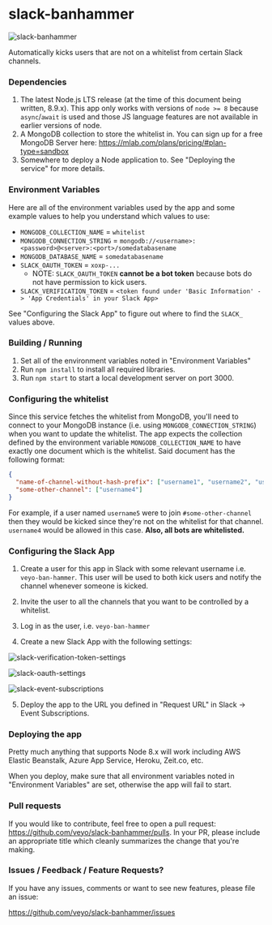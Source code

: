 # slack-banhammer

![slack-banhammer](https://github.com/veyo/slack-banhammer/raw/master/slack-banhammer.png "An example of the message you see when someone gets banned from a channel")

Automatically kicks users that are not on a whitelist from certain Slack channels.

### Dependencies
1. The latest Node.js LTS release (at the time of this document being written, 8.9.x). This app only works with versions of `node >= 8` because `async`/`await` is used and those JS language features are not available in earlier versions of node.
1. A MongoDB collection to store the whitelist in. You can sign up for a free MongoDB Server here: https://mlab.com/plans/pricing/#plan-type=sandbox
1. Somewhere to deploy a Node application to. See "Deploying the service" for more details.

### Environment Variables
Here are all of the environment variables used by the app and some example values to help you understand which values to use:
* `MONGODB_COLLECTION_NAME` = `whitelist`
* `MONGODB_CONNECTION_STRING` = `mongodb://<username>:<password>@<server>:<port>/somedatabasename`
* `MONGODB_DATABASE_NAME` = `somedatabasename`
* `SLACK_OAUTH_TOKEN` = `xoxp-...`
  * NOTE: `SLACK_OAUTH_TOKEN` **cannot be a bot token** because bots do not have permission to kick users.
* `SLACK_VERIFICATION_TOKEN` = `<token found under 'Basic Information' -> 'App Credentials' in your Slack App>`

See "Configuring the Slack App" to figure out where to find the `SLACK_` values above.

### Building / Running
1. Set all of the environment variables noted in "Environment Variables"
1. Run `npm install` to install all required libraries.
1. Run `npm start` to start a local development server on port 3000.

### Configuring the whitelist
Since this service fetches the whitelist from MongoDB, you'll need to connect to your MongoDB instance (i.e. using `MONGODB_CONNECTION_STRING`) when you want to update the whitelist. The app expects the collection defined by the environment variable `MONGODB_COLLECTION_NAME` to have exactly one document which is the whitelist. Said document has the following format:
```json
{
  "name-of-channel-without-hash-prefix": ["username1", "username2", "usernamen"],
  "some-other-channel": ["username4"]
}
```

For example, if a user named `username5` were to join `#some-other-channel` then they would be kicked since they're not on the whitelist for that channel. `username4` would be allowed in this case. **Also, all bots are whitelisted.**

### Configuring the Slack App
1. Create a user for this app in Slack with some relevant username i.e. `veyo-ban-hammer`. This user will be used to both kick users and notify the channel whenever someone is kicked.
2. Invite the user to all the channels that you want to be controlled by a whitelist.

3. Log in as the user, i.e. `veyo-ban-hammer`
4. Create a new Slack App with the following settings:

![slack-verification-token-settings](https://github.com/veyo/slack-banhammer/raw/master/slack-verification-token.png "Slack Verification Token Settings")

![slack-oauth-settings](https://github.com/veyo/slack-banhammer/raw/master/slack-oauth.png "Slack OAuth Settings")

![slack-event-subscriptions](https://github.com/veyo/slack-banhammer/raw/master/slack-event-subscriptions.png "Slack Event Subscriptions")

5. Deploy the app to the URL you defined in "Request URL" in Slack -> Event Subscriptions.

### Deploying the app
Pretty much anything that supports Node 8.x will work including AWS Elastic Beanstalk, Azure App Service, Heroku, Zeit.co, etc.

When you deploy, make sure that all environment variables noted in "Environment Variables" are set, otherwise the app will fail to start.

### Pull requests

If you would like to contribute, feel free to open a pull request: https://github.com/veyo/slack-banhammer/pulls. In your PR, please include an appropriate title which cleanly summarizes the change that you're making.

### Issues / Feedback / Feature Requests?

If you have any issues, comments or want to see new features, please file an issue:

https://github.com/veyo/slack-banhammer/issues
